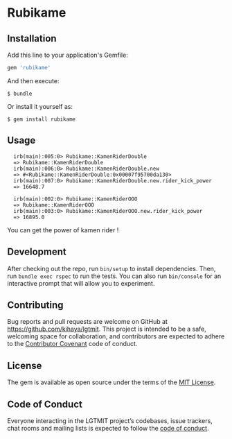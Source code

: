 # Rubikame

## Installation

Add this line to your application's Gemfile:

```ruby
gem 'rubikame'
```

And then execute:

    $ bundle

Or install it yourself as:

    $ gem install rubikame

## Usage

      irb(main):005:0> Rubikame::KamenRiderDouble
      => Rubikame::KamenRiderDouble
      irb(main):006:0> Rubikame::KamenRiderDouble.new
      => #<Rubikame::KamenRiderDouble:0x00007f95700da130>
      irb(main):007:0> Rubikame::KamenRiderDouble.new.rider_kick_power
      => 16648.7

      irb(main):002:0> Rubikame::KamenRiderOOO
      => Rubikame::KamenRiderOOO
      irb(main):003:0> Rubikame::KamenRiderOOO.new.rider_kick_power
      => 16895.0

You can get the power of kamen rider !

## Development

After checking out the repo, run `bin/setup` to install dependencies. Then, run `bundle exec rspec` to run the tests. You can also run `bin/console` for an interactive prompt that will allow you to experiment.

## Contributing

Bug reports and pull requests are welcome on GitHub at https://github.com/kihaya/lgtmit. This project is intended to be a safe, welcoming space for collaboration, and contributors are expected to adhere to the [Contributor Covenant](http://contributor-covenant.org) code of conduct.

## License

The gem is available as open source under the terms of the [MIT License](https://opensource.org/licenses/MIT).

## Code of Conduct

Everyone interacting in the LGTMIT project’s codebases, issue trackers, chat rooms and mailing lists is expected to follow the [code of conduct](https://github.com/[USERNAME]/lgtmit/blob/master/CODE_OF_CONDUCT.md).
